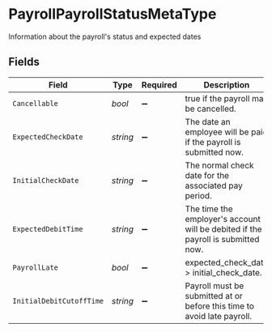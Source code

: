 # PayrollPayrollStatusMetaType

Information about the payroll's status and expected dates


## Fields

| Field                                                                            | Type                                                                             | Required                                                                         | Description                                                                      |
| -------------------------------------------------------------------------------- | -------------------------------------------------------------------------------- | -------------------------------------------------------------------------------- | -------------------------------------------------------------------------------- |
| `Cancellable`                                                                    | *bool*                                                                           | :heavy_minus_sign:                                                               | true if the payroll may be cancelled.                                            |
| `ExpectedCheckDate`                                                              | *string*                                                                         | :heavy_minus_sign:                                                               | The date an employee will be paid if the payroll is submitted now.               |
| `InitialCheckDate`                                                               | *string*                                                                         | :heavy_minus_sign:                                                               | The normal check date for the associated pay period.                             |
| `ExpectedDebitTime`                                                              | *string*                                                                         | :heavy_minus_sign:                                                               | The time the employer's account will be debited if the payroll is submitted now. |
| `PayrollLate`                                                                    | *bool*                                                                           | :heavy_minus_sign:                                                               | expected_check_date > initial_check_date.                                        |
| `InitialDebitCutoffTime`                                                         | *string*                                                                         | :heavy_minus_sign:                                                               | Payroll must be submitted at or before this time to avoid late payroll.          |